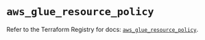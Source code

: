 # `aws_glue_resource_policy`

Refer to the Terraform Registry for docs: [`aws_glue_resource_policy`](https://registry.terraform.io/providers/hashicorp/aws/6.9.0/docs/resources/glue_resource_policy).

